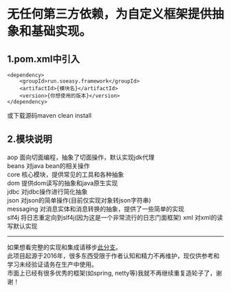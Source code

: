 无任何第三方依赖，为自定义框架提供抽象和基础实现。
========
1.pom.xml中引入
-------------------
    <dependency>
		<groupId>run.soeasy.framework</groupId>
		<artifactId>{模块名}</artifactId>
		<version>{你想使用的版本}</version>
	</dependency>
或下载源码maven clean install

2.模块说明
-------------------

 aop   				面向切面编程，抽象了切面操作，默认实现jdk代理  
 beans 				对java bean的相关操作  
 core 				核心模块，提供常见的工具和各种抽象  
 dom     			提供dom读写的抽象和java原生实现  
 jdbc				对jdbc操作进行简化抽象  
 json				对json的简单操作(目前仅实现对象转json字符串)  
 messaging			对消息实体和消息转换的抽象，提供了一些简单的实现  
 slf4j				将日志重定向到slf4j(因为这是一个非常流行的日志门面框架) 
 xml					对xml的读写默认实现  
 
--------------------

 如果想看完整的实现和集成请移步[此分支](https://github.com/wcnnkh/framework/tree/base.io)。  
 此项目起源于2016年，很多东西受限于作者认知和精力不再维护，现仅供参考和学习未经验证请务在生产中使用。  
 市面上已经有很多优秀的框架(如spring, netty等)我就不再继续重复造轮子了，谢谢！  

